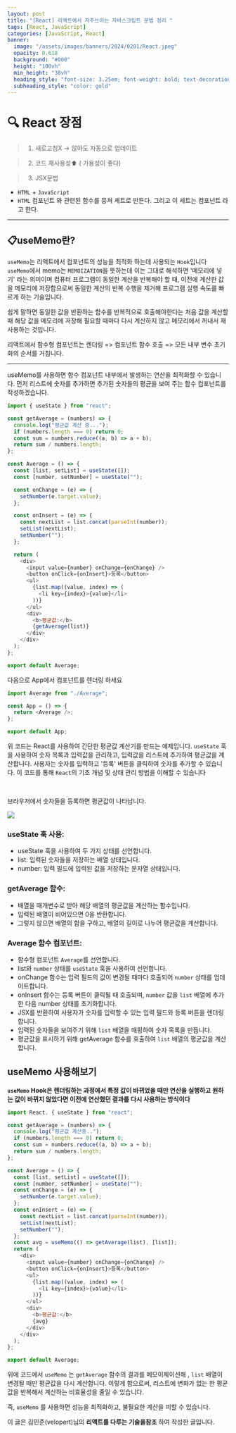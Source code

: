 ```yaml
---
layout: post
title: "[React] 리액트에서 자주쓰이는 자바스크립트 문법 정리 "
tags: [React, JavaScript]
categories: [JavaScript, React]
banner:
  image: "/assets/images/banners/2024/0201/React.jpeg"
  opacity: 0.618
  background: "#000"
  height: "100vh"
  min_height: "38vh"
  heading_style: "font-size: 3.25em; font-weight: bold; text-decoration: underline"
  subheading_style: "color: gold"
---
```


# 🔍 React 장점

> 1. 새로고침X -> 않아도 자동으로 업데이트

> 2. 코드 재사용성⬆️ ( 가용성이 좋다)

> 3. JSX문법

- `HTML` + `JavaScript`
- `HTML` 컴포넌트 와 관련된 함수를 뭉쳐 세트로 만든다. 그리고 이 세트는 컴포넌트 라고 한다.

---

## 📋useMemo란?

`useMemo`는 리액트에서 컴포넌트의 성능을 최적화 하는데 사용되는 `Hook`입니다
`useMemo`에서 memo는 `MEMOIZATION`을 뜻하는데 이는 그대로 해석하면 '메모리에 넣기' 라는 의미이며 컴퓨터 프로그램이 동일한 계산을 반복해야 할 때, 이전에 계산한 값을 메모리에 저장함으로써 동일한 계산의 반복 수행을 제거해 프로그램 실행 속도를 빠르게 하는 기술입니다.

쉽게 말하면 동일한 값을 반환하는 함수를 반복적으로 호출해야한다는 처음 값을 계산할 때 해당 값을 메모리에 저장해 필요할 때마다 다시 계산하지 않고 메모리에서 꺼내서 재사용하는 것입니다.

리액트에서 함수형 컴포넌트는 렌더링 => 컴포넌트 함수 호출 => 모든 내부 변수 초기화의 순서를 거칩니다.

---

useMemo를 사용하면 함수 컴포넌트 내부에서 발생하는 연산을 최적화할 수 있습니다.
먼저 리스트에 숫자를 추가하면 추가된 숫자들의 평균을 보여 주는 함수 컴포넌트를 작성하겠습니다.

```javascript
import { useState } from "react";

const getAverage = (numbers) => {
  console.log("평균값 계산 중...");
  if (numbers.length === 0) return 0;
  const sum = numbers.reduce((a, b) => a + b);
  return sum / numbers.length;
};

const Average = () => {
  const [list, setList] = useState([]);
  const [number, setNumber] = useState("");

  const onChange = (e) => {
    setNumber(e.target.value);
  };

  const onInsert = (e) => {
    const nextList = list.concat(parseInt(number));
    setList(nextList);
    setNumber("");
  };

  return (
    <div>
      <input value={number} onChange={onChange} />
      <button onClick={onInsert}>등록</button>
      <ul>
        {list.map((value, index) => (
          <li key={index}>{value}</li>
        ))}
      </ul>
      <div>
        <b>평균값:</b>
        {getAverage(list)}
      </div>
    </div>
  );
};

export default Average;
```

다음으로 App에서 컴포넌트를 렌더링 하세요

```javascript
import Average from "./Average";

const App = () => {
  return <Average />;
};

export default App;
```

위 코드는 React를 사용하여 간단한 평균값 계산기를 만드는 예제입니다.
`useState` 훅을 사용하여 숫자 목록과 입력값을 관리하고,
입력값을 리스트에 추가하여 평균값을 계산합니다. 사용자는 숫자를 입력하고 '등록' 버튼을 클릭하여 숫자를 추가할 수 있습니다.
이 코드를 통해 `React`의 기초 개념 및 상태 관리 방법을 이해할 수 있습니다

<br />

브라우저에서 숫자들을 등록하면 평균값이 나타납니다.

<img src="/assets/images/img/Gitblog_img/2024_02_22/useMemo.png">

### useState 훅 사용:

- useState 훅을 사용하여 두 가지 상태를 선언합니다.
- list: 입력된 숫자들을 저장하는 배열 상태입니다.
- number: 입력 필드에 입력된 값을 저장하는 문자열 상태입니다.

### getAverage 함수:

- 배열을 매개변수로 받아 해당 배열의 평균값을 계산하는 함수입니다.
- 입력된 배열이 비어있으면 0을 반환합니다.
- 그렇지 않으면 배열의 합을 구하고, 배열의 길이로 나누어 평균값을 계산합니다.

### Average 함수 컴포넌트:

- 함수형 컴포넌트 `Average`를 선언합니다.
- list와 `number` 상태를 `useState` 훅을 사용하여 선언합니다.
- onChange 함수는 입력 필드의 값이 변경될 때마다 호출되어 `number` 상태를 업데이트합니다.
- onInsert 함수는 등록 버튼이 클릭될 때 호출되며,
  `number` 값을 `list` 배열에 추가한 다음 number 상태를 초기화합니다.
- JSX를 반환하여 사용자가 숫자를 입력할 수 있는 입력 필드와 등록 버튼을 렌더링합니다.
- 입력된 숫자들을 보여주기 위해 `list` 배열을 매핑하여 숫자 목록을 만듭니다.
- 평균값을 표시하기 위해 getAverage 함수를 호출하여 `list` 배열의 평균값을 계산합니다.

## useMemo 사용해보기

<b>`useMemo` Hook은 렌더링하는 과정에서 특정 값이 바뀌었을 때만 연산을 실행하고
원하는 값이 바뀌지 않았다면 이전에 연산했던 결과를 다시 사용하는 방식이다</b>

```javascript
import React, { useState } from "react";

const getAverage = (numbers) => {
  console.log("평균값 계산중..");
  if (numbers.length === 0) return 0;
  const sum = numbers.reduce((a, b) => a + b);
  return sum / numbers.length;
};

const Average = () => {
  const [list, setList] = useState([]);
  const [number, setNumber] = useState("");
  const onChange = (e) => {
    setNumber(e.target.value);
  };
  const onInsert = (e) => {
    const nextList = list.concat(parseInt(number));
    setList(nextList);
    setNumber("");
  };
  const avg = useMemo(() => getAverage(list), [list]);
  return (
    <div>
      <input value={number} onChange={onChange} />
      <button onClick={onInsert}>등록</button>
      <ul>
        {list.map((value, index) => (
          <li key={index}>{value}</li>
        ))}
      </ul>
      <div>
        <b>평균값:</b>
        {avg}
      </div>
    </div>
  );
};

export default Average;
```

위에 코드에서 `useMemo` 는 `getAverage` 함수의 결과를 메모이제이션해 , `list` 배열이 변경될 때만
평균값을 다시 계산합니다. 이렇게 함으로써, 리스트에 변화가 없는 한 평균값을 반복해서 계산하는 비효율성을 줄일 수 있습니다.

즉, `useMemo` 를 사용하면 성능을 최적화하고, 불필요한 계산을 피할 수 있습니다.

이 글은 김민준(velopert)님의 <b>리액트를 다루는 기술을참조 </b>하여 작성한 글입니다.
